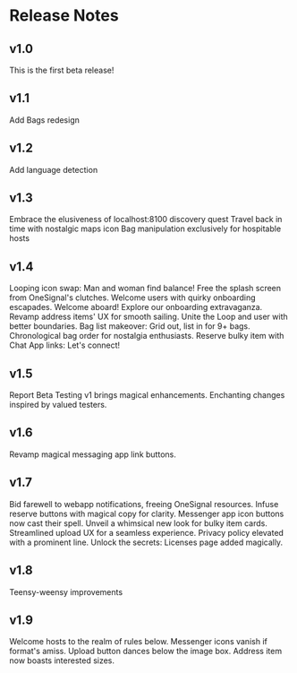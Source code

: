 # Release Notes

## v1.0

This is the first beta release!

## v1.1

Add Bags redesign

## v1.2

Add language detection

## v1.3

Embrace the elusiveness of localhost:8100 discovery quest
Travel back in time with nostalgic maps icon
Bag manipulation exclusively for hospitable hosts

## v1.4

Looping icon swap: Man and woman find balance!
Free the splash screen from OneSignal's clutches.
Welcome users with quirky onboarding escapades.
Welcome aboard! Explore our onboarding extravaganza.
Revamp address items' UX for smooth sailing.
Unite the Loop and user with better boundaries.
Bag list makeover: Grid out, list in for 9+ bags.
Chronological bag order for nostalgia enthusiasts.
Reserve bulky item with Chat App links: Let's connect!

## v1.5

Report Beta Testing v1 brings magical enhancements.
Enchanting changes inspired by valued testers.

## v1.6

Revamp magical messaging app link buttons.

## v1.7

Bid farewell to webapp notifications, freeing OneSignal resources.
Infuse reserve buttons with magical copy for clarity.
Messenger app icon buttons now cast their spell.
Unveil a whimsical new look for bulky item cards.
Streamlined upload UX for a seamless experience.
Privacy policy elevated with a prominent line.
Unlock the secrets: Licenses page added magically.

## v1.8

Teensy-weensy improvements

## v1.9

Welcome hosts to the realm of rules below.
Messenger icons vanish if format's amiss.
Upload button dances below the image box.
Address item now boasts interested sizes.
